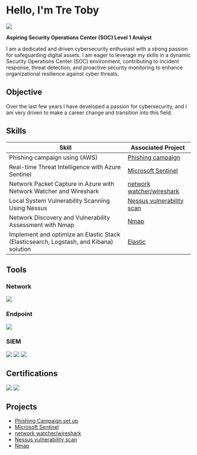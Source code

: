 # Hello, I'm Tre Toby
<a href="https://linkedin.com/in/tre-toby-8b5131292/"><img src="https://img.shields.io/badge/-LinkedIn-0072b1?&style=for-the-badge&logo=linkedin&logoColor=white" /></a>

**Aspiring Security Operations Center (SOC) Level 1 Analyst**

I am a dedicated and driven cybersecurity enthusiast with a strong passion for safeguarding digital assets. I am eager to leverage my skills in a dynamic Security Operations Center (SOC) environment, contributing to incident response, threat detection, and proactive security monitoring to enhance organizational resilience against cyber threats.
## Objective

Over the last few years I have developed a passion for cybersecurity, and I am very driven to make a career change and transition into this field.
## Skills

| Skill                                         | Associated Project         |
|-----------------------------------------------|----------------------------|
| Phishing campaign using (AWS)        | <a href="https://github.com/tretoby/Home-Lab">Phishing campaign</a>|
|Real-time Threat Intelligence with Azure Sentinel| <a href="https://github.com/tretoby/Azure-Goat">Microsoft Sentinel</a>|
|Network Packet Capture in Azure with Network Watcher and Wireshark        | <a href="https://github.com/tretoby/networkwatcher-wireshark">network watcher/wireshark</a>|
| Local System Vulnerability Scanning Using Nessus    | <a href="https://github.com/tretoby/Nessus-vulnerability-scan">Nessus vulnerability scan</a>|
| Network Discovery and Vulnerability Assessment with Nmap                  | <a href="https://github.com/tretoby/Nmap">Nmap</a>|
| Implement and optimize an Elastic Stack (Elasticsearch, Logstash, and Kibana) solution                | <a href="">Elastic</a>|

## Tools

### Network
<div>
    <img src="https://img.shields.io/badge/-Wireshark-1679A7?&style=for-the-badge&logo=Wireshark&logoColor=white" />
  
</div>

### Endpoint
<div>
    <img src="https://img.shields.io/badge/-Microsoft_Defender_for_Endpoint-00A4EF?&style=for-the-badge&logo=Microsoft&logoColor=white" />

</div>

### SIEM
<div>
    <img src="https://img.shields.io/badge/-Microsoft_Sentinel-0078D4?&style=for-the-badge&logo=Microsoft&logoColor=white" />
    <img src="https://img.shields.io/badge/-Splunk-000000?&style=for-the-badge&logo=Splunk&logoColor=white" />
    <img src="https://img.shields.io/badge/-Elastic-005571?&style=for-the-badge&logo=Elastic&logoColor=white" />
</div>

## Certifications

<div>
<img src="https://img.shields.io/badge/-Security%2B-FF0000?&style=for-the-badge&logo=CompTIA&logoColor=white" />

<img src="https://img.shields.io/badge/Google-Cybersecurity-4285F4?&style=for-the-badge&logo=google&logoColor=white" />



</div>

## Projects
- <a href="https://github.com/tretoby/Home-Lab">Phishing Campaign set up</a>
- <a href="https://github.com/tretoby/Azure-Goat">Microsoft Sentinel</a>
- <a href="https://github.com/tretoby/networkwatcher-wireshark">network watcher/wireshark</a>
-  <a href="https://github.com/tretoby/Nessus-vulnerability-scan">Nessus vulnerability scan</a>
- <a href="https://github.com/tretoby/Nmap">Nmap</a>

<!--
**tretoby/tretoby** is a ✨ _special_ ✨ repository because its `README.md` (this file) appears on your GitHub profile.

Here are some ideas to get you started:

- 🔭 I’m currently working on ...
- 🌱 I’m currently learning ...
- 👯 I’m looking to collaborate on ...
- 🤔 I’m looking for help with ...
- 💬 Ask me about ...
- 📫 How to reach me: ...
- 😄 Pronouns: ...
- ⚡ Fun fact: ...
-->
